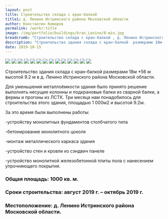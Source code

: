 ```yaml
---
layout: post
title: Строительство склада с кран-балкой   
title1: д. Ленино Истринского района Московской области
author: Константин Комаров
permalink: /work/:title
image: /img/portfolio/buildings/kran_Lenino/8-min.jpg
breadcrumb: "Строительство склада с кран-балкой , д. Ленино Истринского района Московской области."
description: "Строительство здания склада с кран-балкой  размерами 18м *56 м высотой 9.2 м в д. Ленино Истринского района Московской области."
date: 2019-10-15
---
```

<div class="fotorama"
     data-nav="thumbs"
     data-allowfullscreen="native"
     data-loop="true">
  <img src="/img/portfolio/buildings/kran_Lenino/1-min.jpg">
  <img src="/img/portfolio/buildings/kran_Lenino/3-min.jpg">
  <img src="/img/portfolio/buildings/kran_Lenino/4-min.jpg">
  <img src="/img/portfolio/buildings/kran_Lenino/5-min.jpg">
  <img src="/img/portfolio/buildings/kran_Lenino/6.1-min.jpg">
  <img src="/img/portfolio/buildings/kran_Lenino/6-min.jpg">
  <img src="/img/portfolio/buildings/kran_Lenino/7-min.jpg">
  <img src="/img/portfolio/buildings/kran_Lenino/8-min.jpg">
  <img src="/img/portfolio/buildings/kran_Lenino/9-min.jpg">
  <img src="/img/portfolio/buildings/kran_Lenino/10-min.jpg">
  <img src="/img/portfolio/buildings/kran_Lenino/11-min.jpg">
  <img src="/img/portfolio/buildings/kran_Lenino/12-min.jpg">
  <img src="/img/portfolio/buildings/kran_Lenino/13-min.jpg">
  <img src="/img/portfolio/buildings/kran_Lenino/14-min.jpg">
</div>


Строительство здания склада с кран-балкой  размерами 18м *56 м высотой 9.2 м в д. Ленино Истринского района Московской области.

Для уменьшения металлоёмкости здания было принято решение выполнять несущие колонны и подкрановые балки из сварной балки, а фермы и прогоны из ЛСТК. Три месяца нам понадобилось для строительства этого здания, площадью 1 000м2 и высотой 9.2м.

За это время были выполнены работы:

-устройству монолитных фундаментов столбчатого типа

-бетонирование монолитного цоколя

-монтаж металлического каркаса здания

-устройство стен и кровли из сэндвич панеле

-устройство монолитной железобетонной плиты пола с нанесением упрочняющего покрытия.

### <b>Общая площадь:</b> 1000 кв. м.
### <b>Сроки строительства:</b> август 2019 г. – октябрь 2019 г.
### <b>Местоположение:</b> д. Ленино Истринского района Московской области.



